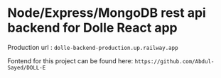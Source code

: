 # Node/Express/MongoDB rest api backend for Dolle React app

Production url : `dolle-backend-production.up.railway.app`

Fontend for this project can be found here: `https://github.com/Abdul-Sayed/DOLL-E`

